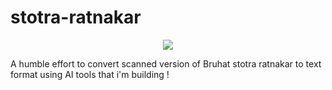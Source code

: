# stotra-ratnakar

<p align="center">
  <img src="https://github.com/user-attachments/assets/f37fe347-5d4c-4cb1-b14c-767eebd16094" />
</p>



A humble effort to convert scanned version of Bruhat stotra ratnakar to text format using AI tools that i'm building !



